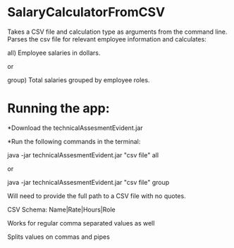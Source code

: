 # SalaryCalculatorFromCSV
Takes a CSV file and calculation type as arguments from the command line. 
Parses the csv file for relevant employee information and calculates:

all) Employee salaries in dollars.

or 

group) Total salaries grouped by employee roles.

# Running the app: 
*Download the technicalAssesmentEvident.jar

*Run the following commands in the terminal: 

java -jar technicalAssesmentEvident.jar "csv file" all

or 

java -jar technicalAssesmentEvident.jar "csv file" group

Will need to provide the full path to a CSV file with no quotes.

CSV Schema: Name|Rate|Hours|Role

Works for regular comma separated values as well

Splits values on commas and pipes 


